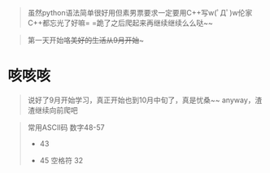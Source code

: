 > 虽然python语法简单很好用但素男票要求一定要用C++写w(ﾟДﾟ)w伦家C++都忘光了好嘛= =跪了之后爬起来再继续继续么么哒~~

> 第一天开始咯~~美好的生活从9月开始~~~

咳咳咳
======

> 说好了9月开始学习，真正开始也到10月中旬了，真是忧桑~~
> anyway，渣渣继续向前爬吧

>常用ASCII码
>数字48-57
>+ 43
>- 45
>空格符 32

